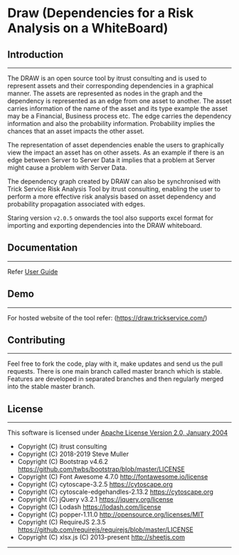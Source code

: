 # Draw (Dependencies for a Risk Analysis on a WhiteBoard) 
## Introduction
___
The DRAW is an open source tool by itrust consulting and is used to represent assets and their corresponding dependencies in a graphical manner. The assets are represented as nodes in the graph and the dependency is represented as an edge from one asset to another. The asset carries information of the name of the asset and its type example the asset may be a Financial, Business process etc. The edge carries the dependency information and also the probability information. Probability implies the chances that an asset impacts the other asset.

The representation of asset dependencies enable the users to graphically view the impact an asset 
has on other assets. As an example if there is an edge between Server to Server Data it implies that a problem at Server might cause a problem with Server Data. 

The dependency graph created by DRAW can also be synchronised with Trick Service Risk Analysis Tool  by itrust consulting, enabling the user to perform a more effective risk analysis based on asset dependency and probability propagation associated with edges.

Staring version `v2.0.5` onwards the tool also supports excel format for importing and exporting dependencies into the DRAW whiteboard.  

## Documentation
___

Refer [User Guide](documentation/index.html)

## Demo
___

For hosted website of the tool refer: (https://draw.trickservice.com/)

## Contributing
___

Feel free to fork the code, play with it, make updates and send us the pull requests.
There is one main branch called master branch which is stable.
Features are developed in separated branches and then regularly merged into the stable master branch.

## License
___

This software is licensed under [Apache License Version 2.0, January 2004](http://www.apache.org/licenses/)

- Copyright (C) itrust consulting 
- Copyright (C) 2018-2019 Steve Muller
- Copyright (C) Bootstrap v4.6.2 https://github.com/twbs/bootstrap/blob/master/LICENSE
- Copyright (C) Font Awesome 4.7.0  http://fontawesome.io/license
- Copyright (C) cytoscape-3.2.5 https://cytoscape.org 
- Copyright (C) cytoscale-edgehandles-2.13.2 https://cytoscape.org 
- Copyright (C) jQuery v3.2.1 https://jquery.org/license
- Copyright (C) Lodash  https://lodash.com/license
- Copyright (C) popper-1.11.0 http://opensource.org/licenses/MIT
- Copyright (C) RequireJS 2.3.5  https://github.com/requirejs/requirejs/blob/master/LICENSE
- Copyright (C) xlsx.js (C) 2013-present http://sheetjs.com
___

                        

